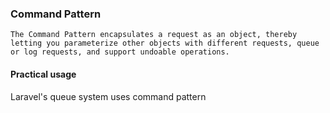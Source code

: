 ### Command Pattern

`The Command Pattern encapsulates a request as an object, thereby letting you parameterize other objects with different requests, queue or log requests, and support undoable operations.`

#### Practical usage
Laravel's queue system uses command pattern